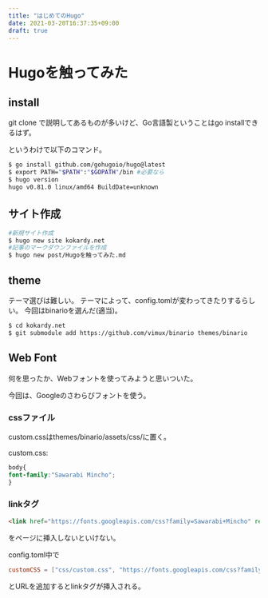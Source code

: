```yaml
---
title: "はじめてのHugo"
date: 2021-03-20T16:37:35+09:00
draft: true
---
```


# Hugoを触ってみた

## install

git clone で説明してあるものが多いけど、Go言語製ということはgo installできるはず。

というわけで以下のコマンド。

```bash
$ go install github.com/gohugoio/hugo@latest
$ export PATH="$PATH":"$GOPATH"/bin #必要なら
$ hugo version
hugo v0.81.0 linux/amd64 BuildDate=unknown
```

## サイト作成

```bash
#新規サイト作成
$ hugo new site kokardy.net
#記事のマークダウンファイルを作成
$ hugo new post/Hugoを触ってみた.md
```

## theme

テーマ選びは難しい。
テーマによって、config.tomlが変わってきたりするらしい。
今回はbinarioを選んだ(適当)。

```bash
$ cd kokardy.net
$ git submodule add https://github.com/vimux/binario themes/binario
```

## Web Font

何を思ったか、Webフォントを使ってみようと思いついた。

今回は、Googleのさわらびフォントを使う。

### cssファイル

custom.cssはthemes/binario/assets/css/に置く。

custom.css:
```css
body{
font-family:"Sawarabi Mincho";
}
```

### linkタグ

```html
<link href="https://fonts.googleapis.com/css?family=Sawarabi+Mincho" rel="stylesheet">
```
をページに挿入しないといけない。

config.toml中で
```toml
customCSS = ["css/custom.css", "https://fonts.googleapis.com/css?family=Sawarabi+Mincho"]
```
とURLを追加するとlinkタグが挿入される。


